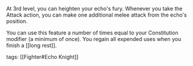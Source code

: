 At 3rd level, you can heighten your echo's fury. Whenever you take the Attack action, you can make one additional melee attack from the echo's position.

You can use this feature a number of times equal to your Constitution modifier (a minimum of once). You regain all expended uses when you finish a [[long rest]].

tags: [[Fighter#Echo Knight]]